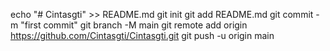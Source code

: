 echo "# Cintasgti" >> README.md
git init
git add README.md
git commit -m "first commit"
git branch -M main
git remote add origin https://github.com/Cintasgti/Cintasgti.git
git push -u origin main
